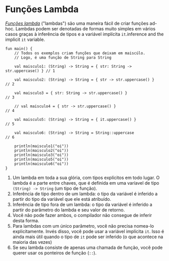 # Funções Lambda

[*Funções lambda*](https://kotlinlang.org/docs/reference/lambdas.html) ("lambdas") são uma maneira fácil de criar funções ad-hoc. Lambdas podem ser denotadas de formas muito simples em vários casos graças à inferência de tipos e a variável implícita `it`.inference and the implicit `it` variable.

```run-kotlin
fun main() {
    // Todos os exemplos criam funções que deixam em maiscúlo.
    // Logo, é uma função de String para String
    
    val maisculo1: (String) -> String = { str: String -> str.uppercase() } // 1

    val maisculo2: (String) -> String = { str -> str.uppercase() }         // 2

    val maisculo3 = { str: String -> str.uppercase() }                     // 3

    // val maisculo4 = { str -> str.uppercase() }                          // 4

    val maisculo5: (String) -> String = { it.uppercase() }                 // 5

    val maisculo6: (String) -> String = String::uppercase                  // 6

    println(maisculo1("oi"))
    println(maisculo2("oi"))
    println(maisculo3("oi"))
    println(maisculo5("oi"))
    println(maisculo6("oi"))
}
```

1. Um lambda em toda a sua glória, com tipos explícitos em todo lugar. O lambda é a parte entre chaves, que é definida em uma varíavel de tipo `(String) -> String` (um tipo de função).
2. Inferência de tipo dentro de um lambda: o tipo da variável é inferido a partir do tipo da variável que ele está atribuído.
3. Inferência de tipo fora de um lambda: o tipo da variável é inferido a partir do parâmetro do lambda e seu valor de retorno.
4. Você não pode fazer ambos, o compilador não consegue de inferir desta forma.
5. Para lambdas com um único parâmetro, você não precisa nomea-lo explicitamente. Invés disso, você pode usar a variável implícita `it`. Isso é ainda mais útil quando o tipo de `it` pode ser inferido (o que acontece na maioria das vezes)
6. Se seu lambda consiste de apenas uma chamada de função, você pode querer usar os ponteiros de função (`::`).
